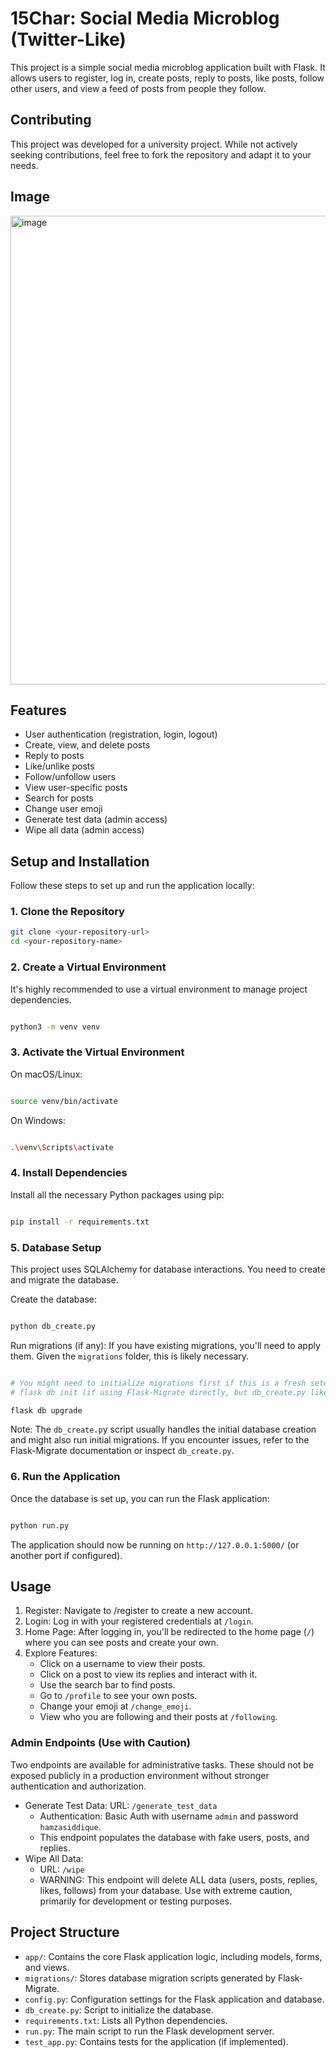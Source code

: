 # 15Char: Social Media Microblog (Twitter-Like)

This project is a simple social media microblog application built with Flask. It allows users to register, log in, create posts, reply to posts, like posts, follow other users, and view a feed of posts from people they follow.

## Contributing
This project was developed for a university project. While not actively seeking contributions, feel free to fork the repository and adapt it to your needs.

## Image
<img width="750" alt="image" src="https://github.com/user-attachments/assets/1d030a3e-ab01-448f-a481-bbfa78a6b2fd" />


## Features
* User authentication (registration, login, logout)
* Create, view, and delete posts
* Reply to posts
* Like/unlike posts
* Follow/unfollow users
* View user-specific posts
* Search for posts
* Change user emoji
* Generate test data (admin access)
* Wipe all data (admin access)

## Setup and Installation

Follow these steps to set up and run the application locally:

### 1. Clone the Repository

```bash
git clone <your-repository-url>
cd <your-repository-name>
```

### 2. Create a Virtual Environment
It's highly recommended to use a virtual environment to manage project dependencies.

```Bash

python3 -m venv venv
```
### 3. Activate the Virtual Environment
On macOS/Linux:

```Bash

source venv/bin/activate
```
On Windows:

```Bash

.\venv\Scripts\activate
```
### 4. Install Dependencies
Install all the necessary Python packages using pip:

```Bash

pip install -r requirements.txt
```
### 5. Database Setup
This project uses SQLAlchemy for database interactions. You need to create and migrate the database.

Create the database:

```Bash

python db_create.py
```
Run migrations (if any):
If you have existing migrations, you'll need to apply them. Given the `migrations` folder, this is likely necessary.

```Bash

# You might need to initialize migrations first if this is a fresh setup
# flask db init (if using Flask-Migrate directly, but db_create.py likely handles this)

flask db upgrade
```
Note: The `db_create.p`y script usually handles the initial database creation and might also run initial migrations. If you encounter issues, refer to the Flask-Migrate documentation or inspect `db_create.py`.

### 6. Run the Application
Once the database is set up, you can run the Flask application:

```Bash

python run.py
```
The application should now be running on `http://127.0.0.1:5000/` (or another port if configured).

## Usage
1. Register: Navigate to /register to create a new account.
2. Login: Log in with your registered credentials at `/login`.
3. Home Page: After logging in, you'll be redirected to the home page (`/`) where you can see posts and create your own.
4. Explore Features:
    - Click on a username to view their posts.
    - Click on a post to view its replies and interact with it.
    - Use the search bar to find posts.
    - Go to `/profile` to see your own posts.
    - Change your emoji at `/change_emoji`.
    - View who you are following and their posts at `/following`.
### Admin Endpoints (Use with Caution)
Two endpoints are available for administrative tasks. These should not be exposed publicly in a production environment without stronger authentication and authorization.

- Generate Test Data:
URL: `/generate_test_data`
  - Authentication: Basic Auth with username `admin` and password `hamzasiddique`.
  - This endpoint populates the database with fake users, posts, and replies.
- Wipe All Data:
  - URL: `/wipe`
  - WARNING: This endpoint will delete ALL data (users, posts, replies, likes, follows) from your database. Use with extreme caution, primarily for development or testing purposes.

## Project Structure
- `app/`: Contains the core Flask application logic, including models, forms, and views.
- `migrations/`: Stores database migration scripts generated by Flask-Migrate.
- `config.py`: Configuration settings for the Flask application and database.
- `db_create.py`: Script to initialize the database.
- `requirements.txt`: Lists all Python dependencies.
- `run.py`: The main script to run the Flask development server.
- `test_app.py`: Contains tests for the application (if implemented).
